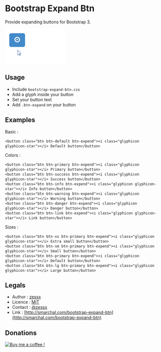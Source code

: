 Bootstrap Expand Btn
====================

Provide expanding buttons for Bootstrap 3.  

![Bootstrap Expand Btn](expand-btn.gif)

Usage
-----
- Include `bootstrap-expand-btn.css`
- Add a glyph inside your button
- Set your button text
- Add `.btn-expand` on your button

Examples
--------

Basic :

    <button class="btn btn-default btn-expend"><i class="glyphicon glyphicon-star"></i> Default button</button>
  
Colors :

    <button class="btn btn-primary btn-expend"><i class="glyphicon glyphicon-star"></i> Primary button</button>
    <button class="btn btn-success btn-expend"><i class="glyphicon glyphicon-star"></i> Success button</button>
    <button class="btn btn-info btn-expend"><i class="glyphicon glyphicon-star"></i> Info button</button>
    <button class="btn btn-warning btn-expend"><i class="glyphicon glyphicon-star"></i> Warning button</button>
    <button class="btn btn-danger btn-expend"><i class="glyphicon glyphicon-star"></i> Danger button</button>
    <button class="btn btn-link btn-expend"><i class="glyphicon glyphicon-star"></i> Link button</button>
  
Sizes :

    <button class="btn btn-xs btn-primary btn-expend"><i class="glyphicon glyphicon-star"></i> Extra small button</button>
    <button class="btn btn-sm btn-primary btn-expend"><i class="glyphicon glyphicon-star"></i> Small button</button>
    <button class="btn btn-primary btn-expend"><i class="glyphicon glyphicon-star"></i> Default button</button>
    <button class="btn btn-lg btn-primary btn-expend"><i class="glyphicon glyphicon-star"></i> Large button</button>

Legals
------
- Author : [zessx](https://github.com/zessx)
- Licence : [MIT](http://opensource.org/licenses/MIT) 
- Contact : [@zessx](https://twitter.com/zessx)
- Link  : [http://smarchal.com/bootstrap-expand-btn](http://smarchal.com/bootstrap-expand-btn)

Donations
---------

[![Buy me a coffee !](http://doc.smarchal.com/bmac)](https://www.paypal.com/cgi-bin/webscr?cmd=_donations&business=KTYWBM9HJMMSE&lc=FR&item_name=Buy%20a%20coffee%20to%20zessx%20%28Samuel%20Marchal%29&currency_code=EUR&bn=PP%2dDonationsBF%3abmac%3aNonHosted)
	
